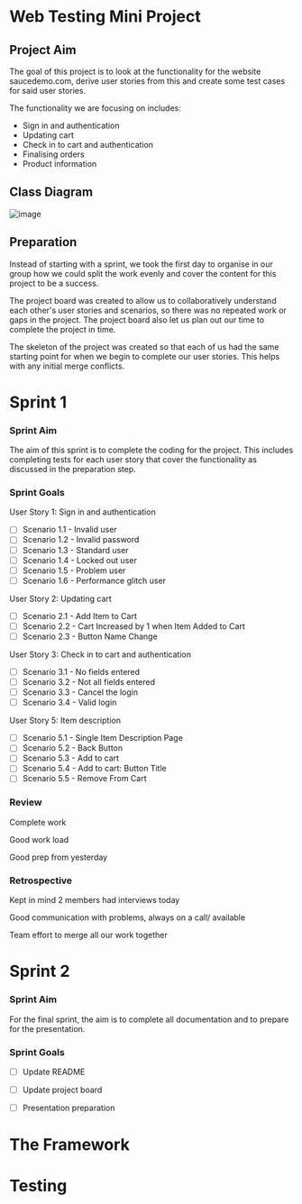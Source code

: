 # Web Testing Mini Project
## Project Aim

The goal of this project is to look at the functionality for the website saucedemo.com, derive user stories from this and create some test cases for said user stories.

The functionality we are focusing on includes:

* Sign in and authentication
* Updating cart
* Check in to cart and authentication
* Finalising orders
* Product information

## Class Diagram

![image](https://github.com/Dragonkid1996/WebTestingMiniProject/blob/dev/Project%20Images/ClassDiagram.png)

## Preparation

Instead of starting with a sprint, we took the first day to organise in our group how we could split the work evenly and cover the content for this project to be a success.

The project board was created to allow us to collaboratively understand each other's user stories and scenarios, so there was no repeated work or gaps in the project. The project board also let us plan out our time to complete the project in time.

The skeleton of the project was created so that each of us had the same starting point for when we begin to complete our user stories. This helps with any initial merge conflicts.

# Sprint 1 

### Sprint Aim

The aim of this sprint is to complete the coding for the project. This includes completing tests for each user story that cover the functionality as discussed in the preparation step.

### Sprint Goals

User Story 1: Sign in and authentication

- [ ] Scenario 1.1 - Invalid user
- [ ] Scenario 1.2 - Invalid password
- [ ] Scenario 1.3 - Standard user
- [ ] Scenario 1.4 - Locked out user
- [ ] Scenario 1.5 - Problem user
- [ ] Scenario 1.6 - Performance glitch user

User Story 2: Updating cart

- [ ] Scenario 2.1 - Add Item to Cart
- [ ] Scenario 2.2 - Cart Increased by 1 when Item Added to Cart
- [ ] Scenario 2.3 - Button Name Change

User Story 3: Check in to cart and authentication

- [ ] Scenario 3.1 - No fields entered
- [ ] Scenario 3.2 - Not all fields entered
- [ ] Scenario 3.3 - Cancel the login
- [ ] Scenario 3.4 - Valid login

User Story 5: Item description

- [ ] Scenario 5.1 - Single Item Description Page
- [ ] Scenario 5.2 - Back Button
- [ ] Scenario 5.3 - Add to cart
- [ ] Scenario 5.4 - Add to cart: Button Title
- [ ] Scenario 5.5 - Remove From Cart

### Review

Complete work

Good work load

Good prep from yesterday

### Retrospective

Kept in mind 2 members had interviews today

Good communication with problems, always on a call/ available

Team effort to merge all our work together

# Sprint 2

### Sprint Aim

For the final sprint, the aim is to complete all documentation and to prepare for the presentation.

### Sprint Goals

- [ ] Update README
- [ ] Update project board
- [ ] Presentation preparation



# The Framework



# Testing





